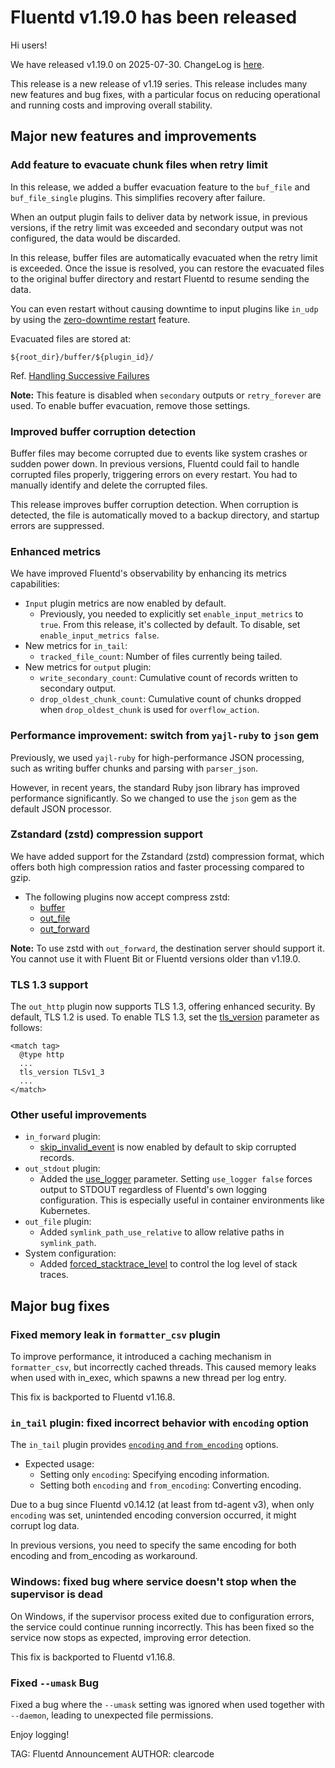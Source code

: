 # Fluentd v1.19.0 has been released

Hi users!

We have released v1.19.0 on 2025-07-30.
ChangeLog is [here](https://github.com/fluent/fluentd/blob/master/CHANGELOG.md#release-v1190---20250730).

This release is a new release of v1.19 series.
This release includes many new features and bug fixes, with a particular focus on reducing operational and running costs and improving overall stability.

## Major new features and improvements
### Add feature to evacuate chunk files when retry limit
In this release, we added a buffer evacuation feature to the `buf_file` and `buf_file_single` plugins.
This simplifies recovery after failure.

When an output plugin fails to deliver data by network issue,
in previous versions, if the retry limit was exceeded and secondary output was not configured, the data would be discarded.

In this release, buffer files are automatically evacuated when the retry limit is exceeded. Once the issue is resolved,
you can restore the evacuated files to the original buffer directory and restart Fluentd to resume sending the data.

You can even restart without causing downtime to input plugins like `in_udp` by using the [zero-downtime restart](https://docs.fluentd.org/deployment/zero-downtime-restart) feature.

Evacuated files are stored at:

```
${root_dir}/buffer/${plugin_id}/
```

Ref. [Handling Successive Failures](https://docs.fluentd.org/buffer#handling-successive-failures)

**Note:** This feature is disabled when `secondary` outputs or `retry_forever` are used. To enable buffer evacuation, remove those settings.

### Improved buffer corruption detection
Buffer files may become corrupted due to events like system crashes or sudden power down.
In previous versions, Fluentd could fail to handle corrupted files properly, triggering errors on every restart.
You had to manually identify and delete the corrupted files.

This release improves buffer corruption detection.
When corruption is detected, the file is automatically moved to a backup directory, and startup errors are suppressed.

### Enhanced metrics
We have improved Fluentd's observability by enhancing its metrics capabilities:

* `Input` plugin metrics are now enabled by default.
  * Previously, you needed to explicitly set `enable_input_metrics` to `true`. From this release, it's collected by default. To disable, set `enable_input_metrics false`.
* New metrics for `in_tail`:
  * `tracked_file_count`: Number of files currently being tailed.
* New metrics for `output` plugin:
  * `write_secondary_count`: Cumulative count of records written to secondary output.
  * `drop_oldest_chunk_count`: Cumulative count of chunks dropped when `drop_oldest_chunk` is used for `overflow_action`.

### Performance improvement: switch from `yajl-ruby` to `json` gem
Previously, we used `yajl-ruby` for high-performance JSON processing, such as writing buffer chunks and parsing with `parser_json`.

However, in recent years, the standard Ruby json library has improved performance significantly. So we changed to use the `json` gem as the default JSON processor.

### Zstandard (zstd) compression support
We have added support for the Zstandard (zstd) compression format, which offers both high compression ratios and faster processing compared to gzip.

* The following plugins now accept compress zstd:
  * [buffer](https://docs.fluentd.org/configuration/buffer-section#buffering-parameters)
  * [out_file](https://docs.fluentd.org/output/file#compress)
  * [out_forward](https://docs.fluentd.org/output/forward#compress)

**Note:** To use zstd with `out_forward`, the destination server should support it. You cannot use it with Fluent Bit or Fluentd versions older than v1.19.0.

### TLS 1.3 support
The `out_http` plugin now supports TLS 1.3, offering enhanced security.
By default, TLS 1.2 is used. To enable TLS 1.3, set the [tls_version](https://docs.fluentd.org/output/http#tls_version) parameter as follows:

```
<match tag>
  @type http
  ...
  tls_version TLSv1_3
  ...
</match>
```

### Other useful improvements
* `in_forward` plugin:
  * [skip_invalid_event](https://docs.fluentd.org/input/forward#skip_invalid_event) is now enabled by default to skip corrupted records.
* `out_stdout` plugin:
  * Added the [use_logger](https://docs.fluentd.org/output/stdout#use_logger) parameter. Setting `use_logger false` forces output to STDOUT regardless of Fluentd's own logging configuration. This is especially useful in container environments like Kubernetes.
* `out_file` plugin:
  * Added `symlink_path_use_relative` to allow relative paths in `symlink_path`.
* System configuration:
  * Added [forced_stacktrace_level](https://docs.fluentd.org/deployment/system-config#forced_stacktrace_level) to control the log level of stack traces.

## Major bug fixes
### Fixed memory leak in `formatter_csv` plugin
To improve performance, it introduced a caching mechanism in `formatter_csv`, but incorrectly cached threads.
This caused memory leaks when used with in_exec, which spawns a new thread per log entry.

This fix is backported to Fluentd v1.16.8.

### `in_tail` plugin: fixed incorrect behavior with `encoding` option
The `in_tail` plugin provides [`encoding` and `from_encoding`](https://docs.fluentd.org/input/tail#encoding-from_encoding) options.

* Expected usage:
  * Setting only `encoding`: Specifying encoding information.
  * Setting both `encoding` and `from_encoding`: Converting encoding.

Due to a bug since Fluentd v0.14.12 (at least from td-agent v3),
when only `encoding` was set, unintended encoding conversion occurred, it might corrupt log data.

In previous versions, you need to specify the same encoding for both encoding and from_encoding as workaround.

### Windows: fixed bug where service doesn't stop when the supervisor is dead
On Windows, if the supervisor process exited due to configuration errors, the service could continue running incorrectly.
This has been fixed so the service now stops as expected, improving error detection.

This fix is backported to Fluentd v1.16.8.

### Fixed `--umask` Bug
Fixed a bug where the `--umask` setting was ignored when used together with `--daemon`, leading to unexpected file permissions.

Enjoy logging!

TAG: Fluentd Announcement
AUTHOR: clearcode
